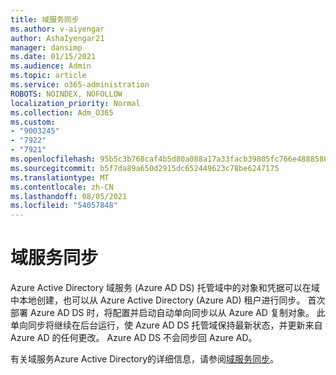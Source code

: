 ```yaml
---
title: 域服务同步
ms.author: v-aiyengar
author: AshaIyengar21
manager: dansimp
ms.date: 01/15/2021
ms.audience: Admin
ms.topic: article
ms.service: o365-administration
ROBOTS: NOINDEX, NOFOLLOW
localization_priority: Normal
ms.collection: Adm_O365
ms.custom:
- "9003245"
- "7922"
- "7921"
ms.openlocfilehash: 95b5c3b768caf4b5d80a088a17a33facb39805fc766e4888586ae052d91681e3
ms.sourcegitcommit: b5f7da89a650d2915dc652449623c78be6247175
ms.translationtype: MT
ms.contentlocale: zh-CN
ms.lasthandoff: 08/05/2021
ms.locfileid: "54057848"
---
```

# <a name="domain-service-synchronization"></a>域服务同步

Azure Active Directory 域服务 (Azure AD DS) 托管域中的对象和凭据可以在域中本地创建，也可以从 Azure Active Directory (Azure AD) 租户进行同步。 首次部署 Azure AD DS 时，将配置并启动自动单向同步以从 Azure AD 复制对象。 此单向同步将继续在后台运行，使 Azure AD DS 托管域保持最新状态，并更新来自 Azure AD 的任何更改。 Azure AD DS 不会同步回 Azure AD。

有关域服务Azure Active Directory的详细信息，请参阅[域服务同步](https://docs.microsoft.com/azure/active-directory-domain-services/synchronization)。 
